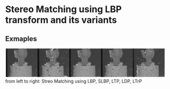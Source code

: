 # Stereo Matching using LBP transform and its variants

## Exmaples
![](https://github.com/macLeHoang/Exercises/blob/main/DIP/results/baby1_SM.png)
from left to right: Streo Matching using LBP, SLBP, LTP, LDP, LTrP
